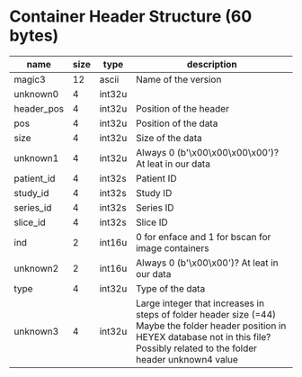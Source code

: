 # Container Header Structure (60 bytes)

| name       | size | type   | description                                                                                                                                                                                 |
| ---------- | ---- | ------ | ------------------------------------------------------------------------------------------------------------------------------------------------------------------------------------------- |
| magic3     | 12   | ascii  | Name of the version                                                                                                                                                                         |
| unknown0   | 4    | int32u |                                                                                                                                                                                             |
| header_pos | 4    | int32u | Position of the header                                                                                                                                                                      |
| pos        | 4    | int32u | Position of the data                                                                                                                                                                        |
| size       | 4    | int32u | Size of the data                                                                                                                                                                            |
| unknown1   | 4    | int32u | Always 0 (b'\x00\x00\x00\x00')? At leat in our data                                                                                                                                         |
| patient_id | 4    | int32s | Patient ID                                                                                                                                                                                  |
| study_id   | 4    | int32s | Study ID                                                                                                                                                                                    |
| series_id  | 4    | int32s | Series ID                                                                                                                                                                                   |
| slice_id   | 4    | int32s | Slice ID                                                                                                                                                                                    |
| ind        | 2    | int16u | 0 for enface and 1 for bscan for image containers                                                                                                                                           |
| unknown2   | 2    | int16u | Always 0 (b'\x00\x00')? At leat in our data                                                                                                                                                 |
| type       | 4    | int32u | Type of the data                                                                                                                                                                            |
| unknown3   | 4    | int32u | Large integer that increases in steps of folder header size (=44) Maybe the folder header position in HEYEX database not in this file? Possibly related to the folder header unknown4 value |
